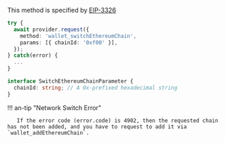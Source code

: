 This method is specified by [EIP-3326](https://eips.ethereum.org/EIPS/eip-3326)

```ts
try {
  await provider.request({
    method: 'wallet_switchEthereumChain',
    params: [{ chainId: '0xf00' }],
  });
} catch(error) {
  ...
}

interface SwitchEthereumChainParameter {
  chainId: string; // A 0x-prefixed hexadecimal string
}
```

!!! an-tip "Network Switch Error"

       If the error code (error.code) is 4902, then the requested chain has not been added, and you have to request to add it via `wallet_addEthereumChain`.